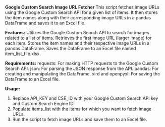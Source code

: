 **Google Custom Search Image URL Fetcher**
This script fetches image URLs using the Google Custom Search API for a given list of items. It then stores the item names along with their corresponding image URLs in a pandas DataFrame and saves it to an Excel file.

**Features:**
Utilizes the Google Custom Search API to search for images related to a list of items.
Retrieves the first image URL (larger image) for each item.
Stores the item names and their respective image URLs in a pandas DataFrame.
Saves the DataFrame to an Excel file named item_list_file.xlsx.

**Requirements:**
requests: For making HTTP requests to the Google Custom Search API.
json: For parsing the JSON response from the API.
pandas: For creating and manipulating the DataFrame.
xlrd and openpyxl: For saving the DataFrame to an Excel file.

**Usage:**
1. Replace API_KEY and CSE_ID with your Google Custom Search API key and Custom Search Engine ID.
2. Populate items_list with the items for which you want to fetch image URLs.
3. Run the script to fetch image URLs and save them to an Excel file.
